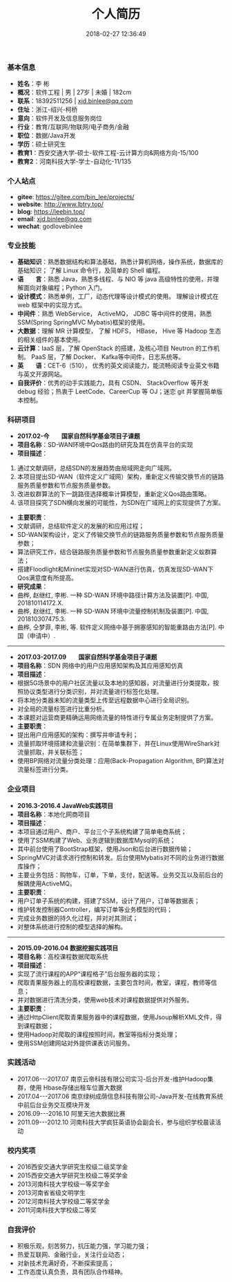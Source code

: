 ﻿---
title: 个人简历
date: 2018-02-27 12:36:49
type: "about"
comments: false
---

### 基本信息
- **姓名**：李 彬
- **概况**：软件工程 | 男 | 27岁 | 未婚 | 182cm
- **联系**：18392511256 | xjd.binlee@qq.com
- **住址**：浙江-绍兴-柯桥
- **意向**：软件开发及信息服务岗位 &nbsp;&nbsp;
- **行业**：教育/互联网/物联网/电子商务/金融 &nbsp;&nbsp;
- **职位**：数据/Java开发
- **学历**：硕士研究生
- **教育1**：西安交通大学-硕士-软件工程-云计算方向&网络方向-15/100
- **教育2**：河南科技大学-学士-自动化-11/135

### 个人站点
- **gitee**: https://gitee.com/bin_lee/projects/
- **website**: http://www.lbtry.top/
- **blog**: https://leebin.top/
- **email**: xjd.binlee@qq.com
- **wechat**: godlovebinlee

### 专业技能
+ **基础知识**：熟悉数据结构和算法基础，熟悉计算机网络，操作系统，数据库的基础知识； 了解 Linux 命令行，及简单的 Shell 编程。
+ **语&emsp;&emsp;言**：熟悉 Java，熟悉多线程、与 NIO 等 java 高级特性的使用，并理解面向对象编程；Python 入门。
+ **设计模式**：熟悉单例，工厂，动态代理等设计模式的使用。 理解设计模式在 web 框架中的实现方式。
+ **中间件**：熟悉 WebService， ActiveMQ， JDBC 等中间件的使用，熟悉 SSM(Spring SpringMVC Mybatis)框架的使用。
+ **大数据**：理解 MR 计算模型， 了解 HDFS， HBase， Hive 等 Hadoop 生态的相关组件的基本使用。
+ **云计算**：IaaS 层，了解 OpenStack 的搭建，及核心项目 Neutron 的工作机制。 PaaS 层，了解 Docker、 Kafka等中间件，日志系统等。
+ **英&emsp;&emsp;语**：CET-6（510）， 优秀的英文阅读能力，能流畅阅读专业英文书籍与英文开源网站。
+ **自我评价**：优秀的动手实践能力，具有 CSDN、 StackOverflow 等开发 debug 经验；热衷于 LeetCode、CareerCup 等 OJ；迷恋 git 并掌握简单版本控制。

### 科研项目
- **2017.02-今&emsp;&emsp;国家自然科学基金项目子课题**
- **项目名称**：SD-WAN环境中Qos路由的研究及其在仿真平台的实现
- **项目描述**：
1. 通过文献调研，总结SDN的发展趋势由局域网走向广域网。
2. 本项目提出SD-WAN（软件定义广域网）架构，重新定义传输交换节点的链路服务质量参数和节点服务质量参数。
3. 改进蚁群算法的下一跳路径选择概率计算模型，重新定义Qos路由策略。
4. 该项目探究了SDN横向发展的可能性，为SDN在广域网上的实现提供了方案。
- **主要职责**：
- 文献调研，总结软件定义的发展的和应用过程；
- SD-WAN架构设计，定义了传输交换节点的链路服务质量参数和节点服务质量参数；
- 算法研究工作，结合链路服务质量参数和节点服务质量参数重新定义蚁群算法；
- 搭建Floodlight和Mininet实现对SD-WAN进行仿真，仿真发现SD-WAN下Qos满意度有所提高。
- **研究成果**：
- 曲桦, 赵继红, 李彬. 一种 SD-WAN 环境中路径计算方法及装置[P]. 中国, 201810114172.X.
- 曲桦, 赵继红, 李彬. 一种 SD-WAN 环境中流量控制机制及装置[P]. 中国, 201810307475.3.
- 曲桦, 仝梦菲, 李彬, 等. 软件定义网络中基于拥塞感知的智能重路由方法[P]. 中国（申请中）.

---

- **2017.03-2017.09&emsp;&emsp;国家自然科学基金项目子课题**
- **项目名称**：SDN 网络中的用户应用感知架构及其应用感知仿真
- **项目描述**：
- 根据5G场景中的用户社区流量以及本地的感知器，对流量进行分类提取，按照协议类型进行分类识别，并对流量进行标签化处理。
- 将本地分类器未知的流量类型上传至远程数据中心进行全局识别。
- 对全局的流量标签进行比重分析。
- 本课题对运营商更精确运用网络流量的特性进行专属业务定制提供了方案。
- **主要职责**：
- 提出用户应用感知的架构：撰写并申请专利；
- 流量抓取环境搭建和流量识别：在简单集群下，并在Linux使用WireShark对流量抓取，并关联标签；
- 使用BP网络对流量分类处理：应用(Back-Propagation Algorithm, BP)算法对流量标签进行分类。

### 企业项目
- **2016.3-2016.4 JavaWeb实践项目**
- **项目名称**：本地化网商项目
- **项目描述**：
- 本项目通过用户、商户、平台三个子系统构建了简单电商系统；
- 使用了SSM构建了Web、业务逻辑到数据库Mysql的系统；
- 其中前台使用了BootStrap框架，使用Json和后台进行数据传输；
- SpringMVC对请求进行控制和转发。后台使用Mybatis对不同的业务进行数据库操作；
- 主要业务包括：购物车，订单，下单，支付，配送等。业务交互以及前后台的解耦使用ActiveMQ。
- **主要职责**：
- 用户订单子系统的构建，搭建了SSM，设计了用户，订单等数据表；
- 维护转发控制器Controller，编写订单等业务模型的代码；
- 完成业务数据的持久化过程，并对对其测试；
- 对整体系统进行控制的模型选择的解构。

---

- **2015.09-2016.04 数据挖掘实践项目**
- **项目名称**：高校课程数据爬取系统
- **项目描述**：
- 实现了流行课程的APP“课程格子”后台服务器的实现；
- 爬取青果服务器上的高校课程数据，主要包含时间，教室，课程，教师等信息；
- 并对数据进行清洗分类，使用web技术对课程数据提供对外服务。
- **主要职责**：
- 通过HttpClient爬取青果服务器中的课程数据，使用Jsoup解析XML文件，得到课程数据；
- 使用Hadoop对爬取的课程按照时间，教室等指标分类处理；
- 使用SSM创建网站对外提供课表访问服务。

### 实践活动
- 2017.06---2017.07	南京云帝科技有限公司实习-后台开发-维护Hadoop集群，使用 Hbase存储出租车位置大数据
- 2017.04---2017.06	南京绿树成荫信息科技有限公司-Java开发-在线教育系统中前后台业务交互模块开发
- 2016.09---2016.10	阿里天池大数据比赛
- 2011.09---2012.10	河南科技大学疯狂英语协会副会长，参与组织学校晨读活动

### 校内奖项
- 2016西安交通大学研究生校级二级奖学金
- 2015西安交通大学研究生校级二等奖学金
- 2013河南科技大学校级一等奖学金
- 2013河南省省级文明学生
- 2012河南科技大学校级二等奖学金
- 2011河南科技大学校级二等奖

### 自我评价
- 积极乐观，刻苦努力，抗压能力强，学习能力强；
- 热爱互联网、金融行业，关注行业动态；
- 对新技术充满好奇，不断探索提高；
- 工作态度认真负责，具有团队合作精神。
